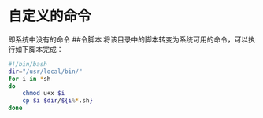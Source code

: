 自定义的命令
===========
即系统中没有的命令
##令脚本
将该目录中的脚本转变为系统可用的命令，可以执行如下脚本完成：
```bash
#!/bin/bash
dir="/usr/local/bin/"
for i in *sh
do
    chmod u+x $i
    cp $i $dir/${i%*.sh}
done
```
